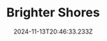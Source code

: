 ---
title: "Brighter Shores"
id: 2791440
date: 2024-11-13T20:46:33.233Z
link: games/steam/recent/brighter-shores
image: http://media.steampowered.com/steamcommunity/public/images/apps/2791440/29359e8de6e575f68aedfe3528707c48cc0af185.jpg
playtime_2weeks: 379
playtime_forever: 379
playtime_windows_forever: 0
playtime_mac_forever: 15
playtime_linux_forever: 363
playtime_deck_forever: 363
---